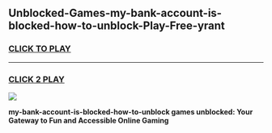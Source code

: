 
## Unblocked-Games-my-bank-account-is-blocked-how-to-unblock-Play-Free-yrant
<h3>
<a href="https://premium76.site?title=my-bank-account-is-blocked-how-to-unblock&ref=23A">CLICK TO PLAY</a></h3>
<hr>

<h3>
<a href="https://premium76.site?title=my-bank-account-is-blocked-how-to-unblock&ref=23A">CLICK 2 PLAY</a>
  
</h3>

<a href="https://premium76.site?title=my-bank-account-is-blocked-how-to-unblock&ref=23A"><img src="https://clearcache.store/games.png"></a>


**my-bank-account-is-blocked-how-to-unblock games unblocked: Your Gateway to Fun and Accessible Online Gaming**
